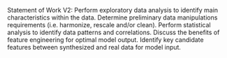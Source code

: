 Statement of Work V2:
  Perform exploratory data analysis to identify main characteristics within the data. Determine preliminary data manipulations requirements (i.e. harmonize, rescale and/or clean). Perform statistical analysis to identify data patterns and correlations. 
  Discuss the benefits of feature engineering for optimal model output. Identify key candidate features between synthesized and real data for model input.
